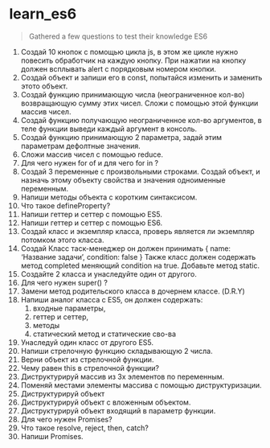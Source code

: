 # learn_es6
> Gathered a few questions to test their knowledge ES6
1. Создай 10 кнопок с помощью цикла js, в этом же цикле нужно повесить обработчик на каждую кнопку. При нажатии на кнопку должен всплывать alert с порядковым номером кнопки.
2. Создай объект и запиши его в const, попытайся изменить и заменить этото объект.
3. Создай функцию принимающую числа (неограниченное кол-во) возвращающую сумму этих чисел. Сложи с помощью этой функции массив чисел.
4. Создай функцию получающую неограниченное кол-во аргументов, в теле функции выведи каждый аргумент в консоль.
5. Создай функцию принимающую 2 параметра, задай этим параметрам дефолтные значения.
6. Сложи массив чисел с помощью reduce.
7. Для чего нужен for of и для чего for in ?
8. Создай 3 переменные с произвольными строками. Создай объект, и назначь этому объекту свойства и значения одноименные переменным.
9. Напиши методы объекта с коротким синтаксисом.
10. Что такое defineProperty?
11. Напиши геттер и сеттер с помощью ES5.
12. Напиши геттер и сеттер с помощью ES6.
13. Создай класс и экземпляр класса, проверь является ли экземпляр потомком этого класса.
14. Создай Класс таск-менеджер он должен принимать { name: ‘Название задачи’, condition: false } Также класс должен содержать метод completed меняющий condition на true. Добавьте метод static.
15. Создайте 2 класса и унаследуйте один от другого.
16. Для чего нужен super() ?
17. Замени метод родительского класса в дочернем классе. (D.R.Y)
18. Напиши аналог класса с ES5, он должен содержать: 
    1.  входные параметры, 
    2. геттер и сеттер, 
    3. методы 
    4. статический метод и статические сво-ва
19. Унаследуй один класс от другого ES5.
20. Напиши стрелочную функцию складывающую 2 числа.
21. Верни объект из стрелочной функции.
22. Чему равен this в стрелочной функции?
23. Диструктурируй массив из 3х элементов по переменным.
24. Поменяй местами элементы массива с помощью диструктуризации.
25. Диструктурируй объект
26. Диструктурируй объект с вложенным объектом.
27. Диструктурируй объект входящий в параметр функции.
28. Для чего нужен Promises?
29. Что такое resolve, reject, then, catch?
30. Напиши Promises.